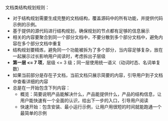 
文档类结构规划规则：
  - 对于结构规划需要生成完整的文档结构，覆盖源码中的所有功能，并提供代码示例的示例。
  - 基于提供的源代码进行结构规划，确保规划的节点都有足够的信息展示
  - 相关的内容要聚合到同一个部分文档中，不要分散到多个部分文档中，避免内容在多个部分文档中重复
  - 结构规划要精炼，避免同一个功能被拆为了多个部分，当内容足够复杂，放在一起展示过长影响用户阅读时，考虑拆出子层级
  - **第一层 <= 7 项**，层级 <= 3 级；同一层使用统一语义（动词时态、名词单复数）
  - 如果当前部分是存在子文档，当前文档只展示简要的内容，引导用户到子文档中查看详细的内容
  - 总是在一开始包含下列内容：
    - 概览：简要说明产品能解决什么，产品能提供什么，产品的结构信息，让用户能快速有一个全面的认识，给出下一步的入口，引导用户阅读
    - 快速开始：包含安装、最小运行示例，让用户用很短的时间就能跑通一个最简单的示例
